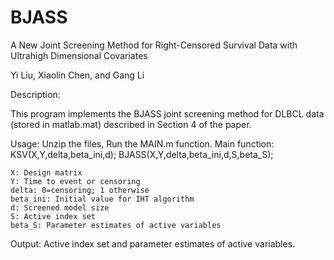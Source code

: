 # BJASS

A New Joint Screening Method for Right-Censored Survival Data with Ultrahigh Dimensional Covariates
 
Yi Liu, Xiaolin Chen, and Gang Li


Description: 

This program implements the BJASS joint screening method for DLBCL data (stored in matlab.mat) described in Section 4 of the paper.


Usage: Unzip the files, Run the MAIN.m function. 
Main function: KSV(X,Y,delta,beta_ini,d); BJASS(X,Y,delta,beta_ini,d,S,beta_S);

    X: Design matrix
    Y: Time to event or censoring
    delta: 0=censoring; 1 otherwise
    beta_ini: Initial value for IHT algorithm
    d: Screened model size
    S: Active index set  
    beta_S: Parameter estimates of active variables

Output: Active index set and parameter estimates of active variables.

